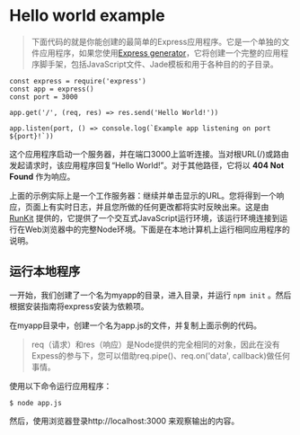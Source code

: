 ﻿# Hello world example

> 下面代码的就是你能创建的最简单的Express应用程序。它是一个单独的文件应用程序，如果您使用[Express generator](http://expressjs.com/en/starter/generator.html)，它将创建一个完整的应用程序脚手架，包括JavaScript文件、Jade模板和用于各种目的的子目录。

```
const express = require('express')
const app = express()
const port = 3000

app.get('/', (req, res) => res.send('Hello World!'))

app.listen(port, () => console.log(`Example app listening on port ${port}!`))
```

这个应用程序启动一个服务器，并在端口3000上监听连接。当对根URL(/)或路由发起请求时，该应用程序回复“Hello World!”。对于其他路径，它将以 **404 Not Found** 作为响应。

上面的示例实际上是一个工作服务器：继续并单击显示的URL。您将得到一个响应，页面上有实时日志，并且您所做的任何更改都将实时反映出来。这是由 [RunKit](https://runkit.com/home) 提供的，它提供了一个交互式JavaScript运行环境，该运行环境连接到运行在Web浏览器中的完整Node环境。下面是在本地计算机上运行相同应用程序的说明。

## 运行本地程序

一开始，我们创建了一个名为myapp的目录，进入目录，并运行 `npm init` 。然后根据安装指南将express安装为依赖项。

在myapp目录中，创建一个名为app.js的文件，并复制上面示例的代码。

> req（请求）和res（响应）是Node提供的完全相同的对象，因此在没有Expess的参与下，您可以借助req.pipe()、req.on('data', callback)做任何事情。

使用以下命令运行应用程序：

```
$ node app.js
```

然后，使用浏览器登录http://localhost:3000 来观察输出的内容。